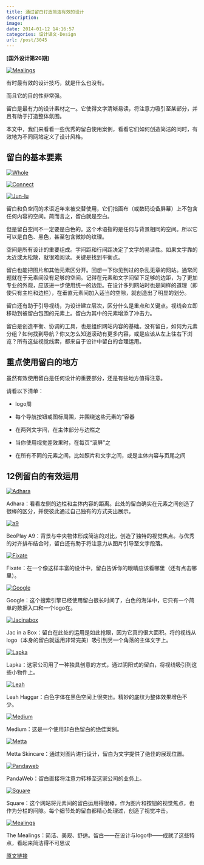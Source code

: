 ```yaml
---
title: 通过留白打造简洁有效的设计
description: 
image: 
date: 2014-01-12 14:16:57
categories: 设计译文-Design
url: /post/3045
---
```


**[国外设计第26期]**

[![Mealings](http://designmodo.com/wp-content/uploads/2013/12/mealings.jpg)](http://www.themealings.com.au/)

有时最有效的设计技巧，就是什么也没有。

而且它的目的性非常强。

留白是最有力的设计素材之一。它使得文字清晰易读，将注意力吸引至某部分，并且有助于打造整体氛围。

本文中，我们来看看一些优秀的留白使用案例，看看它们如何创造简洁的同时，有效地为不同网站定义了设计风格。

## 留白的基本要素

[![Whole](http://designmodo.com/wp-content/uploads/2013/12/whole.jpg)](http://wholedesignstudios.com/)

[![Connect](http://designmodo.com/wp-content/uploads/2013/12/connect.jpg)](http://connectmania.com/)

[![Jun-lu](http://designmodo.com/wp-content/uploads/2013/12/jun-lu.jpg)](http://junlu.co/)

留白和负空间的术语近年来被交替使用，它们指画布（或数码设备屏幕）上不包含任何内容的空间。简而言之，留白就是空白。

但是留白空间不一定要是白色的。这个术语指的是任何与背景相同的空间。所以它可以是白色、黑色，甚至包含微妙的纹理。

空间是所有设计的重要组成。字间距和行间距决定了文字的易读性。如果文字靠的太近或太松散，就很难阅读。关键是找到平衡点。

留白也能把图片和其他元素区分开。回想一下你见到过的杂乱无章的网站。通常问题就在于元素间没有足够的空间。记得在元素和文字间留下足够的边距，为了更加专业的外观，应该进一步使用统一的边距。在设计多列网站时也是同样的道理（即使只有主栏和边栏），在垂直元素间加入适当的空隙，就创造出了明显的划分。

留白还有助于引导视线，为设计建立层次，区分什么是重点和关键点。视线会立即移动到被留白包围的元素上。留白为其中的元素增添了冲击力。

留白是创造平衡、协调的工具，也是组织网站内容的基础。没有留白，如何为元素分组？如何找到导航？你又怎么知道滚动有更多内容，或是应该从左上往右下浏览？所有这些视觉线索，都来自于设计中留白的合理运用。

## 重点使用留白的地方

虽然有效使用留白是任何设计的重要部分，还是有些地方值得注意。

请看以下清单：

*   logo周

*   每个导航按钮或图标周围，并围绕这些元素的“容器

*   在两列文字间，在主体部分与边栏之

*   当你使用视觉差效果时，在每页“滚屏”之

*   在所有不同的元素之间，比如照片和文字之间，或是主体内容与页尾之间

## 12例留白的有效运用

[![Adhara](http://designmodo.com/wp-content/uploads/2013/12/adhara.jpg)](http://www.adharany.com/)

Adhara：看看左侧的边栏和主体内容的距离。此处的留白确实在元素之间创造了很棒的区分，并使彼此通过自己独有的方式突出展示。

[![a9](http://designmodo.com/wp-content/uploads/2013/12/a9.jpg)](http://www.beoplay.com/Products/BeoplayA9#magic-touch)

BeoPlay A9：背景与中央物体形成简洁的对比，创造了独特的视觉焦点。与优秀的对齐排布结合时，留白还有助于将注意力从图片引导至文字段落。

[![Fixate](http://designmodo.com/wp-content/uploads/2013/12/fixate.jpg)](http://fixate.it/)

Fixate：在一个像这样丰富的设计中，留白告诉你的眼睛应该看哪里（还有点击哪里）。

[![Google](http://designmodo.com/wp-content/uploads/2013/12/google.jpg)](https://www.google.com/)

Google：这个搜索引擎已经使用留白很长时间了，白色的海洋中，它只有一个简单的数据入口和一个logo在。

[![Jacinabox](http://designmodo.com/wp-content/uploads/2013/12/jac.jpg)](http://jacinabox.com.au/)

Jac in a Box：留白在此处的运用是如此抢眼，因为它真的很大面积。将的视线从logo（本身的留白就运用非常完美）吸引到另一个角落的主体文字上。

[![Lapka](http://designmodo.com/wp-content/uploads/2013/12/lapka.jpg)](https://mylapka.com/)

Lapka：这家公司用了一种独具创意的方式，通过阴阳式的留白，将视线吸引到这些小物件上。

[![Leah](http://designmodo.com/wp-content/uploads/2013/12/leah.jpg)](http://leahhaggar.com/)

Leah Haggar：白色字体在黑色空间上很突出。精妙的底纹为整体效果增色不少。

[![Medium](http://designmodo.com/wp-content/uploads/2013/12/medium.jpg)](http://thisismedium.com/)

Medium：这是一个使用非白色留白的绝佳案例。

[![Metta](http://designmodo.com/wp-content/uploads/2013/12/metta.jpg)](http://www.mettaskincare.com/)

Metta Skincare：通过对图片进行设计，留白为文字提供了绝佳的展现位置。

[![Pandaweb](http://designmodo.com/wp-content/uploads/2013/12/pandaweb.jpg)](http://www.pandaweb.us/)

PandaWeb：留白直接将注意力转移至这家公司的业务上。

[![Square](http://designmodo.com/wp-content/uploads/2013/12/square1.jpg)](https://squareup.com/)

Square：这个网站将元素间的留白运用得很棒，作为图片和按钮的视觉焦点，也作为分栏的间隙。每个细节处的留白都精心处理过，创造了视觉冲击。

[![Mealings](http://designmodo.com/wp-content/uploads/2013/12/mealings.jpg)](http://www.themealings.com.au/)

The Mealings：简洁、美观、舒适。留白——在设计与logo中——成就了这些特点，看起来简洁得不可思议

[原文链接](http://designmodo.com/space-design/)
